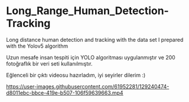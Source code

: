 # Long_Range_Human_Detection-Tracking

Long distance human detection and tracking with the data set I prepared with the Yolov5 algorithm

Uzun mesafe insan tespiti için  YOLO algoritması uygulanmıştır ve 200 fotoğraflık bir veri seti kullanılmıştır.

Eğlenceli bir çıktı videosu hazırladım, iyi seyirler dilerim :)


https://user-images.githubusercontent.com/61952281/129240474-d8011ebc-bbce-419e-b507-106f59639663.mp4



